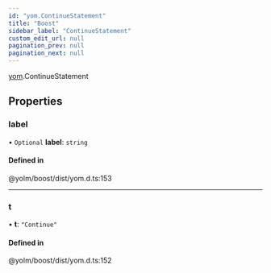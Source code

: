 ```yaml
---
id: "yom.ContinueStatement"
title: "Boost"
sidebar_label: "ContinueStatement"
custom_edit_url: null
pagination_prev: null
pagination_next: null
---
```


[yom](../namespaces/yom.md).ContinueStatement

## Properties

### label

• `Optional` **label**: `string`

#### Defined in

@yolm/boost/dist/yom.d.ts:153

___

### t

• **t**: ``"Continue"``

#### Defined in

@yolm/boost/dist/yom.d.ts:152

